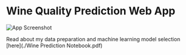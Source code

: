 # Wine Quality Prediction Web App

![App Screenshot](https://i.imgur.com/OYFEXok_d.webp?maxwidth=1520&fidelity=grand)

Read about my data preparation and machine learning model selection [here](./Wine Prediction Notebook.pdf)
